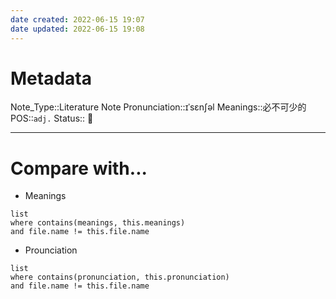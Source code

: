 ```yaml
---
date created: 2022-06-15 19:07
date updated: 2022-06-15 19:08
---
```


# Metadata

Note_Type::Literature Note
Pronunciation::ɪˈsɛnʃəl
Meanings::必不可少的
POS::`adj.`
Status:: 👶

---

# Compare with...

- Meanings

```dataview
list
where contains(meanings, this.meanings)
and file.name != this.file.name
```

- Prounciation

```dataview
list
where contains(pronunciation, this.pronunciation)
and file.name != this.file.name
```
